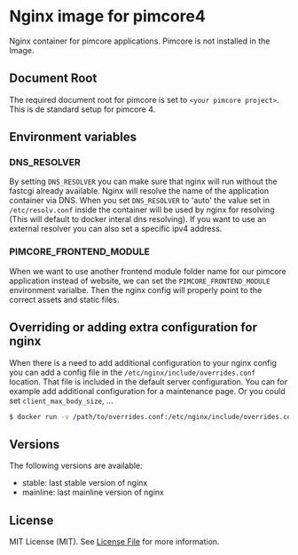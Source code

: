 Nginx image for pimcore4
========================

Nginx container for pimcore applications. Pimcore is not installed in the Image.

Document Root
-------------

The required document root for pimcore is set to `<your pimcore project>`. This
is de standard setup for pimcore 4.

Environment variables
---------------------

### DNS_RESOLVER

By setting `DNS_RESOLVER` you can make sure that nginx will run without the
fastcgi already available. Nginx will resolve the name of the application
container via DNS. When you set `DNS_RESOLVER` to 'auto' the value set in
`/etc/resolv.conf` inside the container will be used by nginx for resolving
(This will default to docker interal dns resolving). If you want to use an
external resolver you can also set a specific ipv4 address.

### PIMCORE_FRONTEND_MODULE

When we want to use another frontend module folder name for our pimcore
application instead of website, we can set the `PIMCORE_FRONTEND_MODULE`
environment varialbe. Then the nginx config will properly point to the correct
assets and static files.

Overriding or adding extra configuration for nginx
--------------------------------------------------

When there is a need to add additional configuration to your nginx config you
can add a config file in the `/etc/nginx/include/overrides.conf` location. That
file is included in the default server configuration. You can for example add
additional configuration for a maintenance page. Or you could set
`client_max_body_size`, ...

~~~ sh
$ docker run -v /path/to/overrides.conf:/etc/nginx/include/overrides.conf dockerwest/nginx-pimcore4:<version>
~~~

Versions
--------

The following versions are available:
- stable: last stable version of nginx
- mainline: last mainline version of nginx

License
-------

MIT License (MIT). See [License File](LICENSE.md) for more information.
